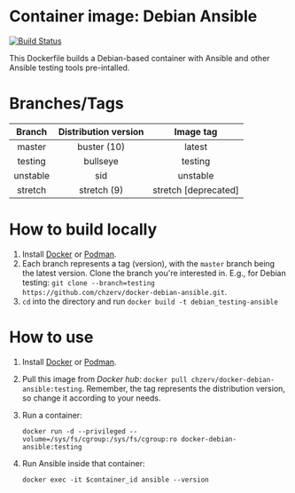 # Container image: Debian Ansible

[![Build Status](https://travis-ci.com/chzerv/docker-debian-ansible.svg?branch=testing)](https://travis-ci.com/chzerv/docker-debian-ansible)

This Dockerfile builds a Debian-based container with Ansible and other Ansible testing tools pre-intalled.

# Branches/Tags

| Branch   | Distribution version | Image tag            |
| :------: | :------------------: | :-------:            |
| master   | buster (10)          | latest               |
| testing  | bullseye             | testing              |
| unstable | sid                  | unstable             |
| stretch  | stretch (9)          | stretch [deprecated] |

# How to build locally

1. Install [Docker](https://docs.docker.com/engine/install/) or [Podman](https://podman.io/getting-started/installation.html).
2. Each branch represents a tag (version), with the `master` branch being the latest version. Clone the branch you're interested in. E.g., for Debian testing: `git clone --branch=testing https://github.com/chzerv/docker-debian-ansible.git`.
3. `cd` into the directory and run `docker build -t debian_testing-ansible`

# How to use

1. Install [Docker](https://docs.docker.com/engine/install/) or [Podman](https://podman.io/getting-started/installation.html).
2. Pull this image from _Docker hub_: `docker pull chzerv/docker-debian-ansible:testing`. Remember, the tag represents the distribution version, so change it according to your needs.
3. Run a container:

   ```shell
   docker run -d --privileged --volume=/sys/fs/cgroup:/sys/fs/cgroup:ro docker-debian-ansible:testing
   ```

4. Run Ansible inside that container:

   ```shell
   docker exec -it $container_id ansible --version
   ```
